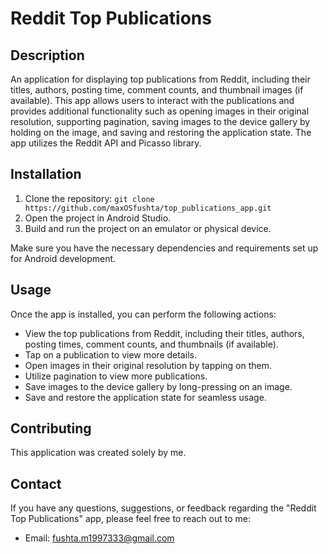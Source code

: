 <!DOCTYPE html>
<html>
<head>
  <title>Reddit Top Publications</title>
</head>
<body>
  <h1>Reddit Top Publications</h1>
  
  <h2>Description</h2>
  <p>An application for displaying top publications from Reddit, including their titles, authors, posting time, comment counts, and thumbnail images (if available). This app allows users to interact with the publications and provides additional functionality such as opening images in their original resolution, supporting pagination, saving images to the device gallery by holding on the image, and saving and restoring the application state. The app utilizes the Reddit API and Picasso library.</p>
  
  <h2>Installation</h2>
  <ol>
    <li>Clone the repository: <code>git clone https://github.com/maxOSfushta/top_publications_app.git</code></li>
    <li>Open the project in Android Studio.</li>
    <li>Build and run the project on an emulator or physical device.</li>
  </ol>
  <p>Make sure you have the necessary dependencies and requirements set up for Android development.</p>
  
  <h2>Usage</h2>
  <p>Once the app is installed, you can perform the following actions:</p>
  <ul>
    <li>View the top publications from Reddit, including their titles, authors, posting times, comment counts, and thumbnails (if available).</li>
    <li>Tap on a publication to view more details.</li>
    <li>Open images in their original resolution by tapping on them.</li>
    <li>Utilize pagination to view more publications.</li>
    <li>Save images to the device gallery by long-pressing on an image.</li>
    <li>Save and restore the application state for seamless usage.</li>
  </ul>
  
  <h2>Contributing</h2>
  <p>This application was created solely by me.</p>
  
  <h2>Contact</h2>
  <p>If you have any questions, suggestions, or feedback regarding the "Reddit Top Publications" app, please feel free to reach out to me:</p>
  <ul>
    <li>Email: <a href="mailto:fushta.m1997333@gmail.com">fushta.m1997333@gmail.com</a></li>
  </ul>
</body>
</html>
